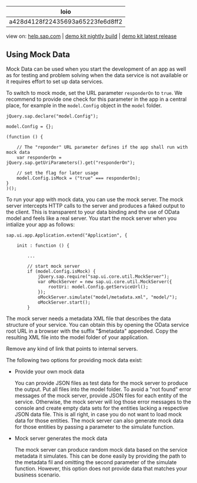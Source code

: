 | loio |
| -----|
| a428d4128f22435693a65223fe6d8ff2 |

<div id="loio">

view on: [help.sap.com](https://help.sap.com/viewer/DRAFT/3237636b137e43519a20ad5513c49ccb/latest/en-US/a428d4128f22435693a65223fe6d8ff2.html) | [demo kit nightly build](https://openui5nightly.hana.ondemand.com/#/topic/a428d4128f22435693a65223fe6d8ff2) | [demo kit latest release](https://openui5.hana.ondemand.com/#/topic/a428d4128f22435693a65223fe6d8ff2)</div>
<!-- loioa428d4128f22435693a65223fe6d8ff2 -->

## Using Mock Data

Mock Data can be used when you start the development of an app as well as for testing and problem solving when the data service is not available or it requires effort to set up data services.

To switch to mock mode, set the URL parameter `responderOn` to `true`. We recommend to provide one check for this parameter in the app in a central place, for example in the `model.Config` object in the `model` folder.

```
jQuery.sap.declare("model.Config");

model.Config = {};

(function () {
    
    // The "reponder" URL parameter defines if the app shall run with mock data
    var responderOn = jQuery.sap.getUriParameters().get("responderOn");
    
    // set the flag for later usage
    model.Config.isMock = ("true" === responderOn);
}
)();

```

To run your app with mock data, you can use the mock server. The mock server intercepts HTTP calls to the server and produces a faked output to the client. This is transparent to your data binding and the use of OData model and feels like a real server. You start the mock server when you intialize your app as follows:

```
sap.ui.app.Application.extend("Application", {
    
    init : function () {
        
        ...
        
        // start mock server
        if (model.Config.isMock) {
            jQuery.sap.require("sap.ui.core.util.MockServer");
            var oMockServer = new sap.ui.core.util.MockServer({
                rootUri: model.Config.getServiceUrl();
            });
            oMockServer.simulate("model/metadata.xml", "model/");
            oMockServer.start();
        }

```

The mock server needs a metadata XML file that describes the data structure of your service. You can obtain this by opening the OData service root URL in a browser with the suffix "$metadata" appended. Copy the resulting XML file into the model folder of your application.

Remove any kind of link that points to internal servers.

The following two options for providing mock data exist:

-   Provide your own mock data

    You can provide JSON files as test data for the mock server to produce the output. Put all files into the model folder. To avoid a "not found" error messages of the mock server, provide JSON files for each entity of the service. Otherwise, the mock server will log those error messages to the console and create empty data sets for the entities lacking a respective JSON data file. This is all right, in case you do not want to load mock data for those entities. The mock server can also generate mock data for those entities by passing a parameter to the simulate function.

-   Mock server generates the mock data

    The mock server can produce random mock data based on the service metadata it simulates. This can be done easily by providing the path to the metadata fil and omitting the second parameter of the simulate function. However, this option does not provide data that matches your business scenario.


